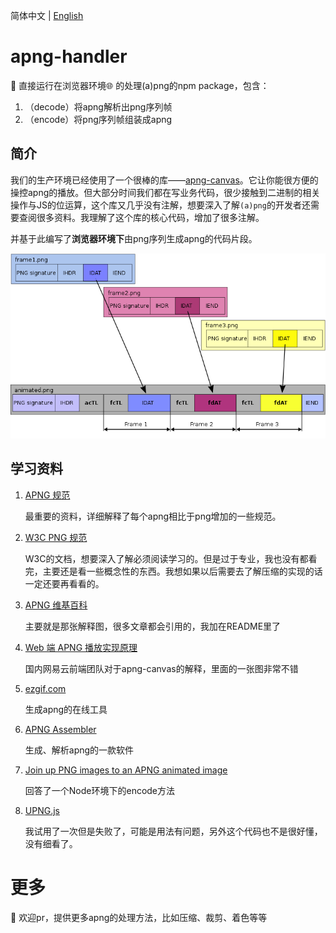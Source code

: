 简体中文 | [English](./README.md)

# apng-handler
📝 直接运行在浏览器环境🌐 的处理(a)png的npm package，包含：

1. （decode）将apng解析出png序列帧
2. （encode）将png序列帧组装成apng 

## 简介
我们的生产环境已经使用了一个很棒的库——[apng-canvas](https://github.com/davidmz/apng-canvas)。它让你能很方便的操控apng的播放。但大部分时间我们都在写业务代码，很少接触到二进制的相关操作与JS的位运算，这个库又几乎没有注解，想要深入了解`(a)png`的开发者还需要查阅很多资料。我理解了这个库的核心代码，增加了很多注解。

并基于此编写了**浏览器环境下**由png序列生成apng的代码片段。

![](./Apng-intro.png)

## 学习资料
1. [APNG 规范](https://wiki.mozilla.org/APNG_Specification#.60acTL.60:_The_Animation_Control_Chunk)

    最重要的资料，详细解释了每个apng相比于png增加的一些规范。

2. [W3C PNG 规范](https://www.w3.org/TR/PNG/)

    W3C的文档，想要深入了解必须阅读学习的。但是过于专业，我也没有都看完，主要还是看一些概念性的东西。我想如果以后需要去了解压缩的实现的话一定还要再看看的。

3. [APNG 维基百科](https://en.wikipedia.org/wiki/APNG)
   
   主要就是那张解释图，很多文章都会引用的，我加在README里了
  
4. [Web 端 APNG 播放实现原理](https://segmentfault.com/a/1190000023516861)

   国内网易云前端团队对于apng-canvas的解释，里面的一张图非常不错

5. [ezgif.com](https://ezgif.com/apng-maker/ezgif-6-bb2ad99e-apng)

    生成apng的在线工具

6. [APNG Assembler](http://apngasm.sourceforge.net/)

    生成、解析apng的一款软件
7. [Join up PNG images to an APNG animated image](https://stackoverflow.com/questions/18297616/join-up-png-images-to-an-apng-animated-image)

    回答了一个Node环境下的encode方法

8. [UPNG.js](https://github.com/photopea/UPNG.js)

   我试用了一次但是失败了，可能是用法有问题，另外这个代码也不是很好懂，没有细看了。

# 更多
💓 欢迎pr，提供更多apng的处理方法，比如压缩、裁剪、着色等等
